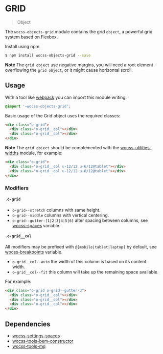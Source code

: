 # GRID

> Object

The `wocss-objects-grid` module contains the grid `object`, a powerful grid system based on Flexbox.

Install using npm:

```sh
$ npm install wocss-objects-grid --save
```

**Note** The `grid object` use negative margins, you will need a root element overflowing the `grid object`, or it might cause horizontal scroll.

## Usage

With a tool like [webpack](https://webpack.github.io/) you can import this module writing:

```scss
@import '~wocss-objects-grid';
```

Basic usage of the Grid object uses the required classes:

```html
<div class="o-grid">
  <div class="o-grid__col"></div>
  <div class="o-grid__col"></div>
</div>
```

**Note** The `grid object` should be complemented with the [wocss-utilities-widths](https://github.com/wocss/utilities.widths) module, for example:

```html
<div class="o-grid">
  <div class="o-grid__col u-12/12 u-6/12@tablet"></div>
  <div class="o-grid__col u-12/12 u-6/12@tablet"></div>
</div>
```

### Modifiers

#### `.o-grid`

* `o-grid--stretch` columns with same height.
* `o-grid--middle` columns with vertical centering.
* `o-grid--gutter-[1|2|3|4|5|6]` alter spacing between columns, see [wocss-spaces](https://github.com/wocss/settings.spaces#spaces) variable.

#### `.o-grid__col`

All modifiers may be prefixed with `@[mobile|tablet|laptop]` by default, see [wocss-breakpoints](https://github.com/wocss/settings.breakpoints) variable.

* `o-grid__col--auto` the width of this column is based on its content width.
* `o-grid__col--fit` this column will take up the remaining space available.

For example:

```html
<div class="o-grid o-grid--gutter-3">
  <div class="o-grid__col"></div>
  <div class="o-grid__col"></div>
  <div class="o-grid__col"></div>
</div>
```

## Dependencies

* [wocss-settings-spaces](https://github.com/wocss/settings.spaces)
* [wocss-tools-bem-constructor](https://github.com/wocss/tools.bem-constructor)
* [wocss-tools-mq](https://github.com/wocss/tools.mq)
